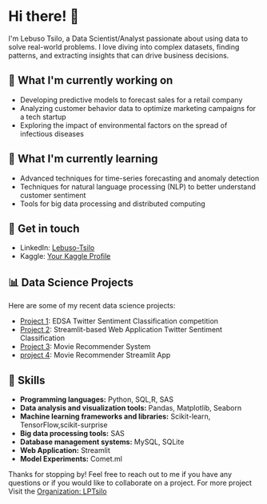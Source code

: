 # Hi there! 👋

I'm Lebuso Tsilo, a Data Scientist/Analyst passionate about using data to solve real-world problems. I love diving into complex datasets, finding patterns, and extracting insights that can drive business decisions. 

## 🔭 What I'm currently working on
- Developing predictive models to forecast sales for a retail company
- Analyzing customer behavior data to optimize marketing campaigns for a tech startup
- Exploring the impact of environmental factors on the spread of infectious diseases

## 🌱 What I'm currently learning
- Advanced techniques for time-series forecasting and anomaly detection
- Techniques for natural language processing (NLP) to better understand customer sentiment
- Tools for big data processing and distributed computing

## 💬 Get in touch
- LinkedIn: [Lebuso-Tsilo](https://www.linkedin.com/in/lebuso-tsilo)
- Kaggle: [Your Kaggle Profile](https://www.kaggle.com/lebusotsilo/)

## 📊 Data Science Projects
Here are some of my recent data science projects:

- [Project 1](https://LPTsilo/Classification_Sprint_2207FTDS_Team_ES2): EDSA Twitter Sentiment Classification competition
- [Project 2](https://github.com/LPTsilo/classification-predict-streamlit-template): Streamlit-based Web Application Twitter Sentiment Classification
- [Project 3](https://github.com/CaitMc/Team_ES2_Unsupervised_Predict): Movie Recommender System
- [project 4](https://github.com/CaitMc/unsupervised-predict-streamlit-template): Movie Recommender Streamlit App

## 🚀 Skills
- **Programming languages:** Python, SQL,R, SAS
- **Data analysis and visualization tools:** Pandas, Matplotlib, Seaborn
- **Machine learning frameworks and libraries:** Scikit-learn, TensorFlow,scikit-surprise
- **Big data processing tools:** SAS
- **Database management systems:** MySQL, SQLite
- **Web Application:** Streamlit
- **Model Experiments:** Comet.ml 

Thanks for stopping by! Feel free to reach out to me if you have any questions or if you would like to collaborate on a project.
For more project Visit the [Organization: LPTsilo](https://github.com/LPTsilo)
